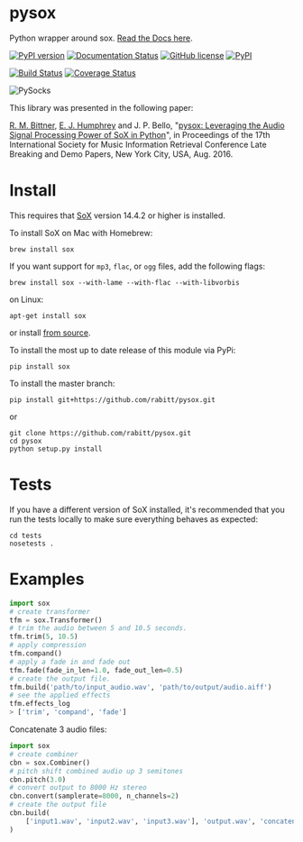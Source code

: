 # pysox
Python wrapper around sox. [Read the Docs here](http://pysox.readthedocs.org).

[![PyPI version](https://badge.fury.io/py/sox.svg)](https://badge.fury.io/py/sox)
[![Documentation Status](https://readthedocs.org/projects/resampy/badge/?version=latest)](http://pysox.readthedocs.io/en/latest/?badge=latest)
[![GitHub license](https://img.shields.io/badge/License-BSD%203--Clause-blue.svg)](https://raw.githubusercontent.com/rabitt/pysox/master/LICENSE.md)
[![PyPI](https://img.shields.io/pypi/pyversions/Django.svg?maxAge=2592000)]()

[![Build Status](https://travis-ci.org/rabitt/pysox.svg?branch=master)](https://travis-ci.org/rabitt/pysox)
[![Coverage Status](https://coveralls.io/repos/github/rabitt/pysox/badge.svg?branch=master)](https://coveralls.io/github/rabitt/pysox?branch=master)

![PySocks](https://s-media-cache-ak0.pinimg.com/736x/62/6f/bc/626fbcae9618eccee1c4c7c947bf9d94.jpg)

This library was presented in the following paper:

[R. M. Bittner](https://github.com/rabitt), [E. J. Humphrey](https://github.com/ejhumphrey) and J. P. Bello, "[pysox: Leveraging the Audio Signal Processing Power of SoX in Python](https://wp.nyu.edu/ismir2016/wp-content/uploads/sites/2294/2016/08/bittner-pysox.pdf)", in Proceedings of the 17th International Society for Music Information Retrieval Conference Late Breaking and Demo Papers, New York City, USA, Aug. 2016.


# Install

This requires that [SoX](http://sox.sourceforge.net/) version 14.4.2 or higher is installed.

To install SoX on Mac with Homebrew:

```brew install sox```

If you want support for `mp3`, `flac`, or `ogg` files, add the following flags:

```brew install sox --with-lame --with-flac --with-libvorbis```

on Linux:

```apt-get install sox```

or install [from source](https://sourceforge.net/projects/sox/files/sox/).



To install the most up to date release of this module via PyPi:

```pip install sox```

To install the master branch:

```pip install git+https://github.com/rabitt/pysox.git```

or

```
git clone https://github.com/rabitt/pysox.git
cd pysox
python setup.py install
```


# Tests

If you have a different version of SoX installed, it's recommended that you run
the tests locally to make sure everything behaves as expected:

```
cd tests
nosetests .
```

# Examples

```python
import sox
# create transformer
tfm = sox.Transformer()
# trim the audio between 5 and 10.5 seconds.
tfm.trim(5, 10.5)
# apply compression
tfm.compand()
# apply a fade in and fade out
tfm.fade(fade_in_len=1.0, fade_out_len=0.5)
# create the output file.
tfm.build('path/to/input_audio.wav', 'path/to/output/audio.aiff')
# see the applied effects
tfm.effects_log
> ['trim', 'compand', 'fade']

```

Concatenate 3 audio files:
```python
import sox
# create combiner
cbn = sox.Combiner()
# pitch shift combined audio up 3 semitones
cbn.pitch(3.0)
# convert output to 8000 Hz stereo
cbn.convert(samplerate=8000, n_channels=2)
# create the output file
cbn.build(
    ['input1.wav', 'input2.wav', 'input3.wav'], 'output.wav', 'concatenate'
)

```
